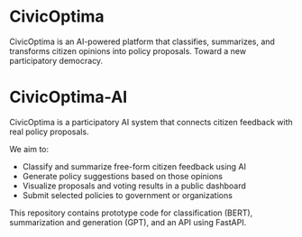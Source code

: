 # CivicOptima
CivicOptima is an AI-powered platform that classifies, summarizes, and transforms citizen opinions into policy proposals. Toward a new participatory democracy.
# CivicOptima-AI

CivicOptima is a participatory AI system that connects citizen feedback with real policy proposals.

We aim to:

- Classify and summarize free-form citizen feedback using AI
- Generate policy suggestions based on those opinions
- Visualize proposals and voting results in a public dashboard
- Submit selected policies to government or organizations

This repository contains prototype code for classification (BERT), summarization and generation (GPT), and an API using FastAPI.
